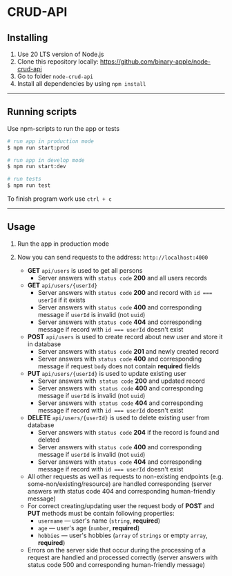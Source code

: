 # CRUD-API

## Installing
1. Use 20 LTS version of Node.js   
2. Clone this repository locally: https://github.com/binary-apple/node-crud-api
3. Go to folder ``node-crud-api``  
4. Install all dependencies by using ``npm install``

---

## Running scripts
Use npm-scripts to run the app or tests
```bash
# run app in production mode
$ npm run start:prod

# run app in develop mode
$ npm run start:dev

# run tests
$ npm run test
```

To finish program work use ``ctrl + c``

---

## Usage
1. Run the app in production mode
2. Now you can send requests to the address: `http://localhost:4000`

    - **GET** `api/users` is used to get all persons
        -  Server answers with `status code` **200** and all users records
    - **GET** `api/users/{userId}` 
        -  Server answers with `status code` **200** and record with `id === userId` if it exists
        -  Server answers with `status code` **400** and corresponding message if `userId` is invalid (not `uuid`)
        -  Server answers with `status code` **404** and corresponding message if record with `id === userId` doesn't exist
    - **POST** `api/users` is used to create record about new user and store it in database
        -  Server answers with `status code` **201** and newly created record
        -  Server answers with `status code` **400** and corresponding message if request `body` does not contain **required** fields
    - **PUT** `api/users/{userId}` is used to update existing user
        -  Server answers with` status code` **200** and updated record
        -  Server answers with` status code` **400** and corresponding message if `userId` is invalid (not `uuid`)
        -  Server answers with` status code` **404** and corresponding message if record with `id === userId` doesn't exist
    - **DELETE** `api/users/{userId}` is used to delete existing user from database
        -  Server answers with `status code` **204** if the record is found and deleted
        -  Server answers with `status code` **400** and corresponding message if `userId` is invalid (not `uuid`)
        -  Server answers with `status code` **404** and corresponding message if record with `id === userId` doesn't exist
    - All other requests as well as requests to non-existing endpoints (e.g. some-non/existing/resource) are handled corresponding (server answers with status code 404 and corresponding human-friendly message)
    - For correct creating/updating user the request body of **POST** and **PUT** methods must be contain following properties:
        - `username` — user's name (`string`, **required**)
        - `age` — user's age (`number`, **required**)
        - `hobbies` — user's hobbies (`array` of `strings` or empty `array`, **required**)
    - Errors on the server side that occur during the processing of a request are handled and processed correctly (server answers with status code 500 and corresponding human-friendly message)